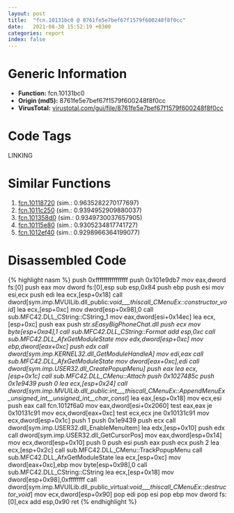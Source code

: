 ```yaml
---
layout: post
title:  "fcn.10131bc0 @ 8761fe5e7bef67f1579f600248f8f0cc"
date:   2021-08-30 15:52:19 +0300
categories: report
index: false
---
```


# Generic Information
- **Function:** fcn.10131bc0
- **Origin (md5):** 8761fe5e7bef67f1579f600248f8f0cc
- **VirusTotal:** [virustotal.com/gui/file/8761fe5e7bef67f1579f600248f8f0cc][virustotal_ref]

# Code Tags
<span class="tag" id="LINKING">LINKING</span>


# Similar Functions

1. [fcn.10118720][similar_1_ref] (sim.: 0.9635282270177697)
2. [fcn.1011c250][similar_2_ref] (sim.: 0.9394952909880037)
3. [fcn.101358d0][similar_3_ref] (sim.: 0.9349730037657905)
4. [fcn.10115e80][similar_4_ref] (sim.: 0.9305234817741727)
5. [fcn.1012ef40][similar_5_ref] (sim.: 0.9298966364199077)


# Disassembled Code

{% highlight nasm %}
push 0xffffffffffffffff
push 0x101e9db7
mov eax,dword fs:[0]
push eax
mov dword fs:[0],esp
sub esp,0x84
push ebp
push esi
mov esi,ecx
push edi
lea ecx,[esp+0x18]
call dword[sym.imp.MVUILib.dll_public:_void___thiscall_CMenuEx::constructor_void_]
lea ecx,[esp+0xc]
mov dword[esp+0x98],0
call sub.MFC42.DLL_CString::CString_1
mov eax,dword[esi+0x14ec]
lea ecx,[esp+0xc]
push eax
push str._sEasyBigPhoneChat.dll
push ecx
mov byte[esp+0xa4],1
call sub.MFC42.DLL_CString::Format
add esp,0xc
call sub.MFC42.DLL_AfxGetModuleState
mov edx,dword[esp+0xc]
mov ebp,dword[eax+0xc]
push edx
call dword[sym.imp.KERNEL32.dll_GetModuleHandleA]
mov edi,eax
call sub.MFC42.DLL_AfxGetModuleState
mov dword[eax+0xc],edi
call dword[sym.imp.USER32.dll_CreatePopupMenu]
push eax
lea ecx,[esp+0x1c]
call sub.MFC42.DLL_CMenu::Attach
push 0x1027485c
push 0x1e9439
push 0
lea ecx,[esp+0x24]
call dword[sym.imp.MVUILib.dll_public:_int___thiscall_CMenuEx::AppendMenuEx_unsigned_int__unsigned_int__char_const__]
lea eax,[esp+0x18]
mov ecx,esi
push eax
call fcn.1012f6a0
mov eax,dword[esi+0x2060]
test eax,eax
je 0x10131c91
mov ecx,dword[eax+0xc]
test ecx,ecx
jne 0x10131c91
mov ecx,dword[esp+0x1c]
push 1
push 0x1e9439
push ecx
call dword[sym.imp.USER32.dll_EnableMenuItem]
lea edx,[esp+0x10]
push edx
call dword[sym.imp.USER32.dll_GetCursorPos]
mov eax,dword[esp+0x14]
mov ecx,dword[esp+0x10]
push 0
push esi
push eax
push ecx
push 2
lea ecx,[esp+0x2c]
call sub.MFC42.DLL_CMenu::TrackPopupMenu
call sub.MFC42.DLL_AfxGetModuleState
lea ecx,[esp+0xc]
mov dword[eax+0xc],ebp
mov byte[esp+0x98],0
call sub.MFC42.DLL_CString::CString
lea ecx,[esp+0x18]
mov dword[esp+0x98],0xffffffff
call dword[sym.imp.MVUILib.dll_public_virtual:_void___thiscall_CMenuEx::destructor_void_]
mov ecx,dword[esp+0x90]
pop edi
pop esi
pop ebp
mov dword fs:[0],ecx
add esp,0x90
ret 
{% endhighlight %}


[similar_1_ref]: /report/fcn.10118720@8761fe5e7bef67f1579f600248f8f0cc
[similar_2_ref]: /report/fcn.1011c250@8761fe5e7bef67f1579f600248f8f0cc
[similar_3_ref]: /report/fcn.101358d0@8761fe5e7bef67f1579f600248f8f0cc
[similar_4_ref]: /report/fcn.10115e80@8761fe5e7bef67f1579f600248f8f0cc
[similar_5_ref]: /report/fcn.1012ef40@8761fe5e7bef67f1579f600248f8f0cc
[virustotal_ref]: https://www.virustotal.com/gui/file/8761fe5e7bef67f1579f600248f8f0cc